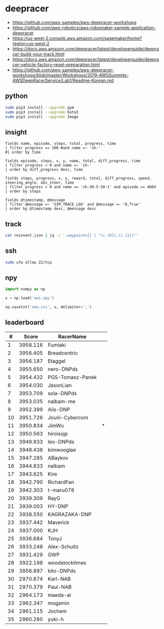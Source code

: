 # deepracer

* <https://github.com/aws-samples/aws-deepracer-workshops>
* <https://github.com/aws-robotics/aws-robomaker-sample-application-deepracer>
* <https://us-west-2.console.aws.amazon.com/sagemaker/home?region=us-west-2>
* <https://docs.aws.amazon.com/deepracer/latest/developerguide/deepracer-build-your-track.html>
* <https://docs.aws.amazon.com/deepracer/latest/developerguide/deepracer-vehicle-factory-reset-preparation.html>
* <https://github.com/aws-samples/aws-deepracer-workshops/blob/master/Workshops/2019-AWSSummits-AWSDeepRacerService/Lab1/Readme-Korean.md>

## python

```bash
sudo pip3 install --upgrade gym
sudo pip3 install --upgrade boto3
sudo pip3 install --upgrade Image
```

## insight

```
fields name, episode, steps, total, progress, time
| filter progress == 100 #and name =~ 'sh-'
#| order by time

fields episode, steps, x, y, name, total, diff_progress, time
| filter progress < 0 and name =~ 'sh-'
| order by diff_progress desc, time

fields steps, progress, x, y, reward, total, diff_progress, speed, steering_angle, abs_steer, time
| filter progress > 0 and name == 'sh-30-5-50-1' and episode == 4084
| order by steps

fields @timestamp, @message
| filter @message =~ 'SIM_TRACE_LOG' and @message =~ '0,True'
| order by @timestamp desc, @message desc
```

## track

```bash
cat reinvent.json | jq -r '.waypoints[] | "\(.[0]),\(.[1])"'
```

## ssh

```bash
sudo ufw allow 22/tcp
```

## npy

```python
import numpy as np

x = np.load('aws.npy')

np.savetxt('new.csv', x, delimiter=',')
```

## leaderboard

<!-- leaderboard -->
| # | Score | RacerName |   |
| - | ----- | --------- | - |
| 1 | 3958.116 | Fumiaki | |
| 2 | 3956.405 | Breadcentric | |
| 3 | 3956.187 | Etaggel | |
| 4 | 3955.650 | nero-DNPds | |
| 5 | 3954.432 | PGS-Tomasz-Panek | |
| 6 | 3954.030 | JasonLian | |
| 7 | 3953.709 | sola-DNPds | |
| 8 | 3953.035 | nalbam-me | |
| 9 | 3952.399 | Aiis-DNP | |
| 10 | 3951.726 | Jouni-Cybercom | |
| 11 | 3950.834 | JimWu | * |
| 12 | 3950.563 | hiroisojp | |
| 13 | 3949.933 | leo-DNPds | |
| 14 | 3948.438 | kimwooglae | |
| 15 | 3947.285 | ABaykov | |
| 16 | 3944.833 | nalbam | |
| 17 | 3943.625 | Kire | |
| 18 | 3942.790 | RichardFan | |
| 19 | 3942.303 | t-maru078 | |
| 20 | 3939.309 | RayG | |
| 21 | 3939.003 | HY-DNP | |
| 22 | 3938.550 | KAGRAZAKA-DNP | |
| 23 | 3937.442 | Maverick | |
| 24 | 3937.000 | KJH | |
| 25 | 3936.684 | TonyJ | |
| 26 | 3933.248 | Alex-Schultz | |
| 27 | 3931.429 | GWP | |
| 28 | 3922.198 | woodstocktimes | |
| 29 | 3856.897 | kito-DNPds | |
| 30 | 2970.874 | Karl-NAB | |
| 31 | 2970.379 | Paul-NAB | |
| 32 | 2964.173 | maeda-ai | |
| 33 | 2962.347 | mogamin | |
| 34 | 2961.115 | Jochem | |
| 35 | 2960.280 | yuki-h | |
